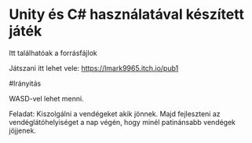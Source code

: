 # Unity és C# használatával készített játék
Itt találhatóak a forrásfájlok

Játszani itt lehet vele: https://lmark9965.itch.io/pub1

#Irányitás

WASD-vel lehet menni.

Feladat: Kiszolgálni a vendégeket akik jönnek. Majd fejleszteni az vendéglátóhelyiséget a nap végén, hogy minél patinánsabb vendégek jöjjenek.
